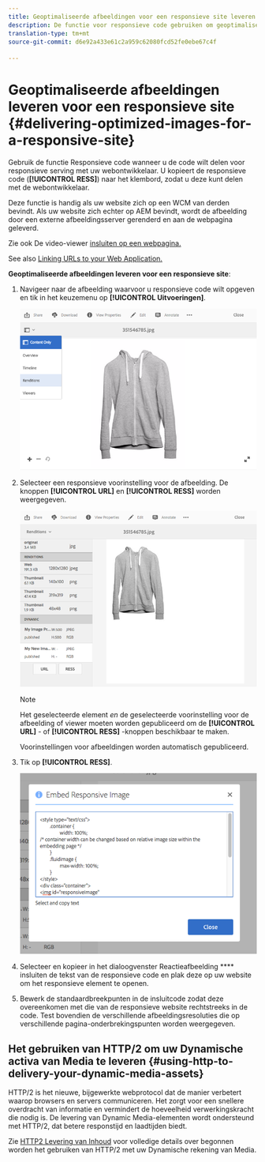 ```yaml
---
title: Geoptimaliseerde afbeeldingen voor een responsieve site leveren
description: De functie voor responsieve code gebruiken om geoptimaliseerde afbeeldingen te leveren
translation-type: tm+mt
source-git-commit: d6e92a433e61c2a959c62080fcd52fe0ebe67c4f

---
```



# Geoptimaliseerde afbeeldingen leveren voor een responsieve site {#delivering-optimized-images-for-a-responsive-site}

Gebruik de functie Responsieve code wanneer u de code wilt delen voor responsieve serving met uw webontwikkelaar. U kopieert de responsieve code (**[!UICONTROL RESS]**) naar het klembord, zodat u deze kunt delen met de webontwikkelaar.

Deze functie is handig als uw website zich op een WCM van derden bevindt. Als uw website zich echter op AEM bevindt, wordt de afbeelding door een externe afbeeldingsserver gerenderd en aan de webpagina geleverd.

Zie ook De video-viewer [insluiten op een webpagina.](embed-code.md)

See also [Linking URLs to your Web Application.](linking-urls-to-yourwebapplication.md)

**Geoptimaliseerde afbeeldingen leveren voor een responsieve site**:

1. Navigeer naar de afbeelding waarvoor u responsieve code wilt opgeven en tik in het keuzemenu op **[!UICONTROL Uitvoeringen]**.

   ![chlimage_1-408](assets/chlimage_1-408.png)

1. Selecteer een responsieve voorinstelling voor de afbeelding. De knoppen **[!UICONTROL URL]** en **[!UICONTROL RESS]** worden weergegeven.

   ![chlimage_1-409](assets/chlimage_1-409.png)

   >[!NOTE]
   >
   >Het geselecteerde element *en* de geselecteerde voorinstelling voor de afbeelding of viewer moeten worden gepubliceerd om de **[!UICONTROL URL]** - of **[!UICONTROL RESS]** -knoppen beschikbaar te maken.
   >
   >Voorinstellingen voor afbeeldingen worden automatisch gepubliceerd.

1. Tik op **[!UICONTROL RESS]**.

   ![chlimage_1-410](assets/chlimage_1-410.png)

1. Selecteer en kopieer in het dialoogvenster Reactieafbeelding **** insluiten de tekst van de responsieve code en plak deze op uw website om het responsieve element te openen.
1. Bewerk de standaardbreekpunten in de insluitcode zodat deze overeenkomen met die van de responsieve website rechtstreeks in de code. Test bovendien de verschillende afbeeldingsresoluties die op verschillende pagina-onderbrekingspunten worden weergegeven.

## Het gebruiken van HTTP/2 om uw Dynamische activa van Media te leveren {#using-http-to-delivery-your-dynamic-media-assets}

HTTP/2 is het nieuwe, bijgewerkte webprotocol dat de manier verbetert waarop browsers en servers communiceren. Het zorgt voor een snellere overdracht van informatie en vermindert de hoeveelheid verwerkingskracht die nodig is. De levering van Dynamic Media-elementen wordt ondersteund met HTTP/2, dat betere responstijd en laadtijden biedt.

Zie [HTTP2 Levering van Inhoud](http2faq.md) voor volledige details over begonnen worden het gebruiken van HTTP/2 met uw Dynamische rekening van Media.
